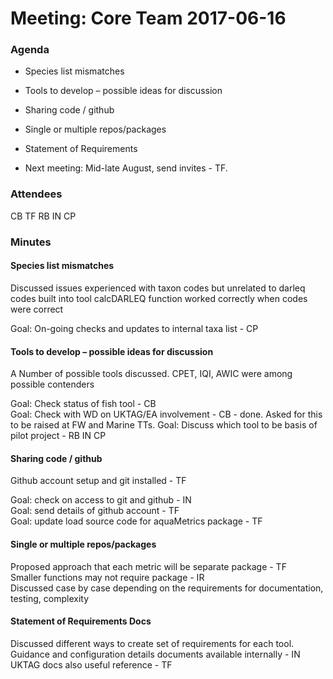 # Meeting: Core Team 2017-06-16

### Agenda

- Species list mismatches 
- Tools to develop – possible ideas for discussion
- Sharing code / github
-	Single or multiple repos/packages
-	Statement of Requirements   
  
- Next meeting: Mid-late August, send invites - TF.

### Attendees

CB TF RB IN CP

### Minutes

#### Species list mismatches 

Discussed issues experienced with taxon codes but unrelated to darleq codes built into tool
calcDARLEQ function worked correctly when codes were correct

Goal: On-going checks and updates to internal taxa list - CP

#### Tools to develop – possible ideas for discussion

A Number of possible tools discussed. CPET, IQI, AWIC were among possible contenders

Goal: Check status of fish tool - CB    
Goal: Check with WD on UKTAG/EA involvement - CB - done. Asked for this to be raised at FW and Marine TTs.
Goal: Discuss which tool to be basis of pilot project - RB IN CP

#### Sharing code / github

Github account setup and git installed - TF

Goal: check on access to git and github - IN  
Goal: send details of github account - TF  
Goal: update load source code for aquaMetrics package - TF  

#### Single or multiple repos/packages

Proposed approach that each metric will be separate package - TF  
Smaller functions may not require package - IR  
Discussed case by case depending on the requirements for documentation, testing, complexity  

#### Statement of Requirements Docs

Discussed different ways to create set of requirements for each tool.   
Guidance and configuration details documents available internally - IN  
UKTAG docs also useful reference - TF  




